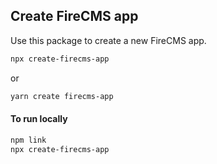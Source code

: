 ## Create FireCMS app

Use this package to create a new FireCMS app.

```bash
npx create-firecms-app
```

or

```bash
yarn create firecms-app
```

#### To run locally

```bash
npm link
npx create-firecms-app
```

